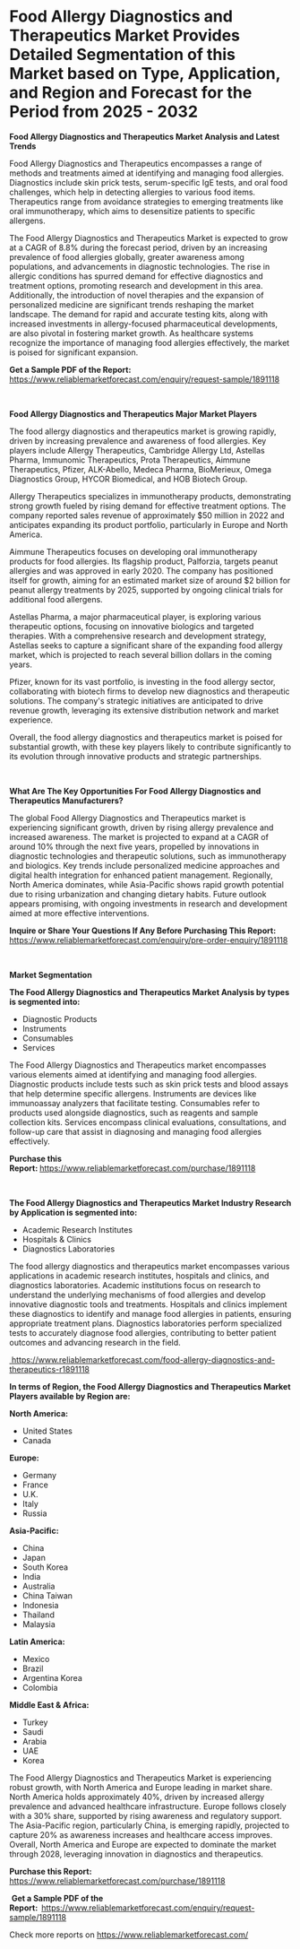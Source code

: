 <p><h1>Food Allergy Diagnostics and Therapeutics Market Provides Detailed Segmentation of this Market based on Type, Application, and Region and Forecast for the Period from 2025 - 2032</h1></p><p><strong>Food Allergy Diagnostics and Therapeutics Market Analysis and Latest Trends</strong></p>
<p><p>Food Allergy Diagnostics and Therapeutics encompasses a range of methods and treatments aimed at identifying and managing food allergies. Diagnostics include skin prick tests, serum-specific IgE tests, and oral food challenges, which help in detecting allergies to various food items. Therapeutics range from avoidance strategies to emerging treatments like oral immunotherapy, which aims to desensitize patients to specific allergens. </p><p>The Food Allergy Diagnostics and Therapeutics Market is expected to grow at a CAGR of 8.8% during the forecast period, driven by an increasing prevalence of food allergies globally, greater awareness among populations, and advancements in diagnostic technologies. The rise in allergic conditions has spurred demand for effective diagnostics and treatment options, promoting research and development in this area. Additionally, the introduction of novel therapies and the expansion of personalized medicine are significant trends reshaping the market landscape. The demand for rapid and accurate testing kits, along with increased investments in allergy-focused pharmaceutical developments, are also pivotal in fostering market growth. As healthcare systems recognize the importance of managing food allergies effectively, the market is poised for significant expansion.</p></p>
<p><strong>Get a Sample PDF of the Report:&nbsp;</strong> <a href="https://www.reliablemarketforecast.com/enquiry/request-sample/1891118?utm_campaign=2472&utm_medium=2&utm_source=Github&utm_content=ia&utm_term=28032025&utm_id=food-allergy-diagnostics-and-therapeutics">https://www.reliablemarketforecast.com/enquiry/request-sample/1891118</a></p>
<p>&nbsp;</p>
<p><strong>Food Allergy Diagnostics and Therapeutics Major Market Players</strong></p>
<p><p>The food allergy diagnostics and therapeutics market is growing rapidly, driven by increasing prevalence and awareness of food allergies. Key players include Allergy Therapeutics, Cambridge Allergy Ltd, Astellas Pharma, Immunomic Therapeutics, Prota Therapeutics, Aimmune Therapeutics, Pfizer, ALK-Abello, Medeca Pharma, BioMerieux, Omega Diagnostics Group, HYCOR Biomedical, and HOB Biotech Group.</p><p>Allergy Therapeutics specializes in immunotherapy products, demonstrating strong growth fueled by rising demand for effective treatment options. The company reported sales revenue of approximately $50 million in 2022 and anticipates expanding its product portfolio, particularly in Europe and North America.</p><p>Aimmune Therapeutics focuses on developing oral immunotherapy products for food allergies. Its flagship product, Palforzia, targets peanut allergies and was approved in early 2020. The company has positioned itself for growth, aiming for an estimated market size of around $2 billion for peanut allergy treatments by 2025, supported by ongoing clinical trials for additional food allergens.</p><p>Astellas Pharma, a major pharmaceutical player, is exploring various therapeutic options, focusing on innovative biologics and targeted therapies. With a comprehensive research and development strategy, Astellas seeks to capture a significant share of the expanding food allergy market, which is projected to reach several billion dollars in the coming years.</p><p>Pfizer, known for its vast portfolio, is investing in the food allergy sector, collaborating with biotech firms to develop new diagnostics and therapeutic solutions. The company's strategic initiatives are anticipated to drive revenue growth, leveraging its extensive distribution network and market experience.</p><p>Overall, the food allergy diagnostics and therapeutics market is poised for substantial growth, with these key players likely to contribute significantly to its evolution through innovative products and strategic partnerships.</p></p>
<p>&nbsp;</p>
<p><strong>What Are The Key Opportunities For Food Allergy Diagnostics and Therapeutics Manufacturers?</strong></p>
<p><p>The global Food Allergy Diagnostics and Therapeutics market is experiencing significant growth, driven by rising allergy prevalence and increased awareness. The market is projected to expand at a CAGR of around 10% through the next five years, propelled by innovations in diagnostic technologies and therapeutic solutions, such as immunotherapy and biologics. Key trends include personalized medicine approaches and digital health integration for enhanced patient management. Regionally, North America dominates, while Asia-Pacific shows rapid growth potential due to rising urbanization and changing dietary habits. Future outlook appears promising, with ongoing investments in research and development aimed at more effective interventions.</p></p>
<p><strong>Inquire or Share Your Questions If Any Before Purchasing This Report:</strong> <a href="https://www.reliablemarketforecast.com/enquiry/pre-order-enquiry/1891118?utm_campaign=2472&utm_medium=2&utm_source=Github&utm_content=ia&utm_term=28032025&utm_id=food-allergy-diagnostics-and-therapeutics">https://www.reliablemarketforecast.com/enquiry/pre-order-enquiry/1891118</a></p>
<p>&nbsp;</p>
<p><strong>Market Segmentation</strong></p>
<p><strong>The Food Allergy Diagnostics and Therapeutics Market Analysis by types is segmented into:</strong></p>
<p><ul><li>Diagnostic Products</li><li>Instruments</li><li>Consumables</li><li>Services</li></ul></p>
<p><p>The Food Allergy Diagnostics and Therapeutics market encompasses various elements aimed at identifying and managing food allergies. Diagnostic products include tests such as skin prick tests and blood assays that help determine specific allergens. Instruments are devices like immunoassay analyzers that facilitate testing. Consumables refer to products used alongside diagnostics, such as reagents and sample collection kits. Services encompass clinical evaluations, consultations, and follow-up care that assist in diagnosing and managing food allergies effectively.</p></p>
<p><strong>Purchase this Report:&nbsp;</strong><a href="https://www.reliablemarketforecast.com/purchase/1891118?utm_campaign=2472&utm_medium=2&utm_source=Github&utm_content=ia&utm_term=28032025&utm_id=food-allergy-diagnostics-and-therapeutics">https://www.reliablemarketforecast.com/purchase/1891118</a></p>
<p>&nbsp;</p>
<p><strong>The Food Allergy Diagnostics and Therapeutics Market Industry Research by Application is segmented into:</strong></p>
<p><ul><li>Academic Research Institutes</li><li>Hospitals & Clinics</li><li>Diagnostics Laboratories</li></ul></p>
<p><p>The food allergy diagnostics and therapeutics market encompasses various applications in academic research institutes, hospitals and clinics, and diagnostics laboratories. Academic institutions focus on research to understand the underlying mechanisms of food allergies and develop innovative diagnostic tools and treatments. Hospitals and clinics implement these diagnostics to identify and manage food allergies in patients, ensuring appropriate treatment plans. Diagnostics laboratories perform specialized tests to accurately diagnose food allergies, contributing to better patient outcomes and advancing research in the field.</p></p>
<p><a href="https://www.reliablemarketforecast.com/food-allergy-diagnostics-and-therapeutics-r1891118?utm_campaign=2472&utm_medium=2&utm_source=Github&utm_content=ia&utm_term=28032025&utm_id=food-allergy-diagnostics-and-therapeutics">&nbsp;https://www.reliablemarketforecast.com/food-allergy-diagnostics-and-therapeutics-r1891118</a></p>
<p><strong>In terms of Region, the Food Allergy Diagnostics and Therapeutics Market Players available by Region are:</strong></p>
<p>
    <p> <strong> North America: </strong>
        <ul>
            <li>United States</li>
            <li>Canada</li>
        </ul>
        </p> 
    <p> <strong> Europe: </strong>
        <ul>
            <li>Germany</li>
            <li>France</li>
            <li>U.K.</li>
            <li>Italy</li>
            <li>Russia</li>
        </ul>
        </p> 
    <p> <strong> Asia-Pacific: </strong>
        <ul>
            <li>China</li>
            <li>Japan</li>
            <li>South Korea</li>
            <li>India</li>
            <li>Australia</li>
            <li>China Taiwan</li>
            <li>Indonesia</li>
            <li>Thailand</li>
            <li>Malaysia</li>
        </ul>
        </p> 
    <p> <strong> Latin America: </strong>
        <ul>
            <li>Mexico</li>
            <li>Brazil</li>
            <li>Argentina Korea</li>
            <li>Colombia</li>
        </ul>
        </p> 
    <p> <strong> Middle East & Africa: </strong>
        <ul>
            <li>Turkey</li>
            <li>Saudi</li>
            <li>Arabia</li>
            <li>UAE</li>
            <li>Korea</li>
        </ul>
    </p>
    </p>
<p><p>The Food Allergy Diagnostics and Therapeutics Market is experiencing robust growth, with North America and Europe leading in market share. North America holds approximately 40%, driven by increased allergy prevalence and advanced healthcare infrastructure. Europe follows closely with a 30% share, supported by rising awareness and regulatory support. The Asia-Pacific region, particularly China, is emerging rapidly, projected to capture 20% as awareness increases and healthcare access improves. Overall, North America and Europe are expected to dominate the market through 2028, leveraging innovation in diagnostics and therapeutics.</p></p>
<p><strong>Purchase this Report: </strong><a href="https://www.reliablemarketforecast.com/purchase/1891118?utm_campaign=2472&utm_medium=2&utm_source=Github&utm_content=ia&utm_term=28032025&utm_id=food-allergy-diagnostics-and-therapeutics">https://www.reliablemarketforecast.com/purchase/1891118</a></p>
<p>&nbsp;<strong>Get a Sample PDF of the Report:&nbsp;&nbsp;</strong><a href="https://www.reliablemarketforecast.com/enquiry/request-sample/1891118?utm_campaign=2472&utm_medium=2&utm_source=Github&utm_content=ia&utm_term=28032025&utm_id=food-allergy-diagnostics-and-therapeutics">https://www.reliablemarketforecast.com/enquiry/request-sample/1891118</a></p>
<p><strong></strong></p>
<p>Check more reports on <a href="https://www.reliablemarketforecast.com/?utm_campaign=2472&utm_medium=2&utm_source=Github&utm_content=ia&utm_term=28032025&utm_id=food-allergy-diagnostics-and-therapeutics">https://www.reliablemarketforecast.com/</a></p>